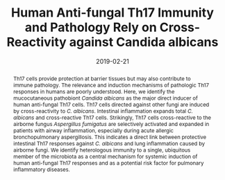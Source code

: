 ---
title: "Human Anti-fungal Th17 Immunity and Pathology Rely on Cross-Reactivity against Candida albicans"
authors:
- Petra Bacher
- Thordis Hohnstein
- Eva Beerbaum
- Marie Rocker
- Matthew Blango
- Svenja Kaufmann
- Jobst Rohmel
- Patience Eschenhagen
- Claudia Grehn
- Kathrin Seidel
- Volker Rickerts
- Laura Lozza
- Ulrik Stervbo
- Mikalai Nienen
- Nina Babel
- Julia Milleck
- Mario Assenmacher
- Oliver A. Cornely
- Maren Ziegler
- Hilmar Wisplinghoff
- Guido Heine
- Margitta Worm
- Britta Siegmund
- Jochen Maul
- Petra Creutz
- Christoph Tabeling
- Christoph Ruwwe-Glosenkamp
- Leif E. Sander
- Christoph Knosalla
- Sascha Brunke
- Bernhard Hube
- Olaf Kniemeyer
- Axel A. Brakhage
- Carsten Schwarz
- Alexander Scheffold
#author_notes:
#- "Equal contribution"
#- "Equal contribution"
date: "2019-02-21"
doi: "https://doi.org/10.1016/j.cell.2019.01.041"

# Schedule page publish date (NOT publication's date).
publishDate: "2019-02-21"

# Publication type.
# Legend: 0 = Uncategorized; 1 = Conference paper; 2 = Journal article;
# 3 = Preprint / Working Paper; 4 = Report; 5 = Book; 6 = Book section;
# 7 = Thesis; 8 = Patent
publication_types: ["Journal article"]

# Publication name and optional abbreviated publication name.
publication: "Cell, (176), 6, _pp. 1340--1355.e15_, https://doi.org/10.1016/j.cell.2019.01.041"
publication_short: ""

abstract: Th17 cells provide protection at barrier tissues but may also contribute to immune pathology. The relevance and induction mechanisms of pathologic Th17 responses in humans are poorly understood. Here, we identify the mucocutaneous pathobiont _Candida albicans_ as the major direct inducer of human anti-fungal Th17 cells. Th17 cells directed against other fungi are induced by cross-reactivity to _C. albicans_. Intestinal inflammation expands total _C. albicans_ and cross-reactive Th17 cells. Strikingly, Th17 cells cross-reactive to the airborne fungus _Aspergillus fumigatus_ are selectively activated and expanded in patients with airway inflammation, especially during acute allergic bronchopulmonary aspergillosis. This indicates a direct link between protective intestinal Th17 responses against _C. albicans_ and lung inflammation caused by airborne fungi. We identify heterologous immunity to a single, ubiquitous member of the microbiota as a central mechanism for systemic induction of human anti-fungal Th17 responses and as a potential risk factor for pulmonary inflammatory diseases.

# Summary. An optional shortened abstract.
summary: 

tags:
- Source Themes
featured: false

# links:
# - name: ""
#   url: ""
url_pdf: https://doi.org/10.1016/j.cell.2019.01.041
url_code: ''
url_dataset: ''
url_poster: ''
url_project: ''
url_slides: ''
url_source: ''
url_video: ''

# Featured image
# To use, add an image named `featured.jpg/png` to your page's folder. 
#image:
#  caption: 'Image credit: [**Unsplash**](https://unsplash.com/photos/jdD8gXaTZsc)'
#  focal_point: ""
#  preview_only: false

# Associated Projects (optional).
#   Associate this publication with one or more of your projects.
#   Simply enter your project's folder or file name without extension.
#   E.g. `internal-project` references `content/project/internal-project/index.md`.
#   Otherwise, set `projects: []`.
#projects: []

# Slides (optional).
#   Associate this publication with Markdown slides.
#   Simply enter your slide deck's filename without extension.
#   E.g. `slides: "example"` references `content/slides/example/index.md`.
#   Otherwise, set `slides: ""`.
#slides: example
---